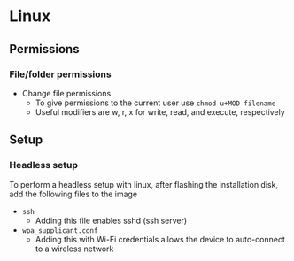 # Linux

## Permissions

### File/folder permissions

* Change file permissions
  * To give permissions to the current user use `chmod u+MOD filename`
  * Useful modifiers are w, r, x for write, read, and execute, respectively


## Setup

### Headless setup

To perform a headless setup with linux, after flashing the installation disk, add the following files to the image

* `ssh`
	* Adding this file enables sshd (ssh server)
* `wpa_supplicant.conf`
	* Adding this with Wi-Fi credentials allows the device to auto-connect to a wireless network

